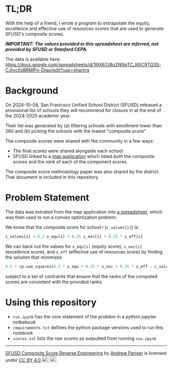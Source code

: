 # TL;DR

With the help of a friend, I wrote a program to extrapolate the equity, excellence and effective use of resources scores that are used to generate SFUSD's composite scores.

_**IMPORTANT: The values provided in this spreadsheet are inferred, not provided by SFUSD or Stanford CEPA.**_

The data is available here: https://docs.google.com/spreadsheets/d/1IItX67J8q2NNqTC_N5C9TQ3S-CJtyc0sBRMlFn-Dlgo/edit?usp=sharing

# Background

On 2024-10-08, San Franicsco Unified School District (SFUSD) released a provisional list of schools they will recommend for closure in at the end of the 2024-2025 academic year.

Their list was generated by (a) filtering schools with enrollment lower than 260 and (b) picking the schools with the lowest "composite score".

The composite scores were shared with the community in a few ways:
* The final scores were shared alongside each school
* SFUSD linked to a [map application](https://pyj2z6-michael-chrzan.shinyapps.io/Map-App/) which listed _both_ the composite scores and the _rank_ of each of the component scores.

The composite score methodology paper was also shared by the district. That document is included in this repository.

# Problem Statement

The data was extrated from the map application into [a spreadsheet](https://docs.google.com/spreadsheets/d/1IItX67J8q2NNqTC_N5C9TQ3S-CJtyc0sBRMlFn-Dlgo/edit?usp=sharing), which was then used to run a convex optimization problem.

We know that the composite score for school _i_ (`c_values[i]`) is:

```python
c_values[i] = 0.5 x_equ[i] + 0.25 x_exc[i] + 0.25 * x_eff[i]
```

We can back out the values for `x_equ[i]` (equity score), `x_exc[i]` (excellence score), and `x_eff` (effective use of resources score) by finding the solution that minimizes

```python
0.5 * cp.sum_squares(0.5 * x_equ + 0.25 * x_exc + 0.25 * x_eff - c_values)
```

subject to a set of contraints that ensure that the ranks of the computed scores are consistent with the provided ranks.

# Using this repository

- `cvx.ipynb` has the core statement of the problem in a python jupyter notbebook
- `requirements.txt` defines the python package versions used to run this notebook
- `scores.txt` lists the raw scores as outputted from running `cvx.ipynb`






_______

<p xmlns:cc="http://creativecommons.org/ns#" xmlns:dct="http://purl.org/dc/terms/"><a property="dct:title" rel="cc:attributionURL" href="https://github.com/pariser/sfusd-composite-score">SFUSD Composite Score Reverse Engineering</a> by <a rel="cc:attributionURL dct:creator" property="cc:attributionName" href="https://github.com/pariser">Andrew Pariser</a> is licensed under <a href="https://creativecommons.org/licenses/by/4.0/?ref=chooser-v1" target="_blank" rel="license noopener noreferrer" style="display:inline-block;">CC BY 4.0<img style="height:22px!important;margin-left:3px;vertical-align:text-bottom;" src="https://mirrors.creativecommons.org/presskit/icons/cc.svg?ref=chooser-v1" alt=""><img style="height:22px!important;margin-left:3px;vertical-align:text-bottom;" src="https://mirrors.creativecommons.org/presskit/icons/by.svg?ref=chooser-v1" alt=""></a></p>
